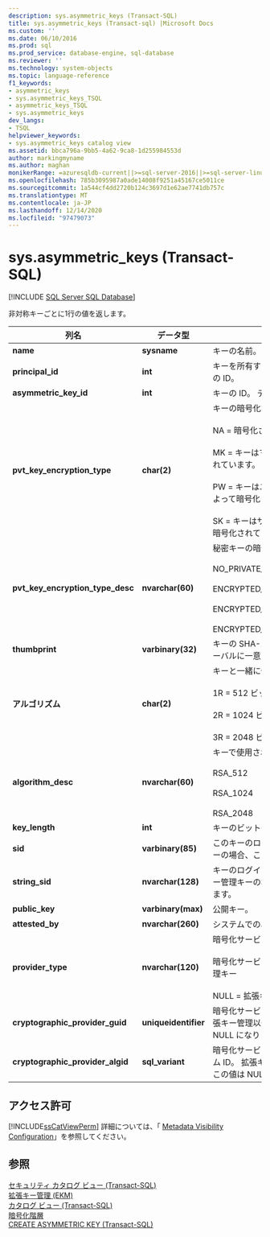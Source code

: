 ```yaml
---
description: sys.asymmetric_keys (Transact-SQL)
title: sys.asymmetric_keys (Transact-sql) |Microsoft Docs
ms.custom: ''
ms.date: 06/10/2016
ms.prod: sql
ms.prod_service: database-engine, sql-database
ms.reviewer: ''
ms.technology: system-objects
ms.topic: language-reference
f1_keywords:
- asymmetric_keys
- sys.asymmetric_keys_TSQL
- asymmetric_keys_TSQL
- sys.asymmetric_keys
dev_langs:
- TSQL
helpviewer_keywords:
- sys.asymmetric_keys catalog view
ms.assetid: bbca796a-9bb5-4a62-9ca8-1d255984553d
author: markingmyname
ms.author: maghan
monikerRange: =azuresqldb-current||>=sql-server-2016||>=sql-server-linux-2017||=azuresqldb-mi-current
ms.openlocfilehash: 785b3095987a0ade14008f9251a45167ce5011ce
ms.sourcegitcommit: 1a544cf4dd2720b124c3697d1e62ae7741db757c
ms.translationtype: MT
ms.contentlocale: ja-JP
ms.lasthandoff: 12/14/2020
ms.locfileid: "97479073"
---
```

# <a name="sysasymmetric_keys-transact-sql"></a>sys.asymmetric_keys (Transact-SQL)
[!INCLUDE [SQL Server SQL Database](../../includes/applies-to-version/sql-asdb.md)]

  非対称キーごとに1行の値を返します。  
  
|列名|データ型|説明|  
|-----------------|---------------|-----------------|  
|**name**|**sysname**|キーの名前。 データベース内で一意です。|  
|**principal_id**|**int**|キーを所有するデータベースプリンシパルの ID。|  
|**asymmetric_key_id**|**int**|キーの ID。 データベース内で一意です。|  
|**pvt_key_encryption_type**|**char(2)**|キーの暗号化方法。<br /><br /> NA = 暗号化されていません。<br /><br /> MK = キーはマスター キーにより暗号化されています。<br /><br /> PW = キーはユーザー定義のパスワードによって暗号化されます。<br /><br /> SK = キーはサービス マスター キーにより暗号化されています。|  
|**pvt_key_encryption_type_desc**|**nvarchar(60)**|秘密キーの暗号化方法の説明。<br /><br /> NO_PRIVATE_KEY<br /><br /> ENCRYPTED_BY_MASTER_KEY<br /><br /> ENCRYPTED_BY_PASSWORD<br /><br /> ENCRYPTED_BY_SERVICE_MASTER_KEY|  
|**thumbprint**|**varbinary(32)**|キーの SHA-1 ハッシュ。 ハッシュはグローバルに一意です。|  
|**アルゴリズム**|**char(2)**|キーと一緒に使用されるアルゴリズム。<br /><br /> 1R = 512 ビット RSA<br /><br /> 2R = 1024 ビット RSA<br /><br /> 3R = 2048 ビット RSA|  
|**algorithm_desc**|**nvarchar(60)**|キーで使用されるアルゴリズムの説明。<br /><br /> RSA_512<br /><br /> RSA_1024<br /><br /> RSA_2048|  
|**key_length**|**int**|キーのビット長。|  
|**sid**|**varbinary(85)**|このキーのログイン SID。 拡張キー管理キーの場合、この値は NULL になります。|  
|**string_sid**|**nvarchar(128)**|キーのログイン SID の文字列形式。 拡張キー管理キーの場合、この値は NULL になります。|  
|**public_key**|**varbinary(max)**|公開キー。|  
|**attested_by**|**nvarchar(260)**|システムでのみ使用されます。|  
|**provider_type**|**nvarchar(120)**|暗号化サービスプロバイダーの種類:<br /><br /> 暗号化サービスプロバイダー = 拡張キー管理キー<br /><br /> NULL = 拡張キー管理以外のキー|  
|**cryptographic_provider_guid**|**uniqueidentifier**|暗号化サービスプロバイダーの GUID。 拡張キー管理以外のキーの場合、この値は NULL になります。|  
|**cryptographic_provider_algid**|**sql_variant**|暗号化サービスプロバイダーのアルゴリズム ID。 拡張キー管理以外のキーの場合、この値は NULL になります。|  
  
## <a name="permissions"></a>アクセス許可  
 [!INCLUDE[ssCatViewPerm](../../includes/sscatviewperm-md.md)] 詳細については、「 [Metadata Visibility Configuration](../../relational-databases/security/metadata-visibility-configuration.md)」を参照してください。  
  
## <a name="see-also"></a>参照  
 [セキュリティ カタログ ビュー &#40;Transact-SQL&#41;](../../relational-databases/system-catalog-views/security-catalog-views-transact-sql.md)   
 [拡張キー管理 &#40;EKM&#41;](../../relational-databases/security/encryption/extensible-key-management-ekm.md)   
 [カタログ ビュー &#40;Transact-SQL&#41;](../../relational-databases/system-catalog-views/catalog-views-transact-sql.md)   
 [暗号化階層](../../relational-databases/security/encryption/encryption-hierarchy.md)   
 [CREATE ASYMMETRIC KEY &#40;Transact-SQL&#41;](../../t-sql/statements/create-asymmetric-key-transact-sql.md)  
  
  
